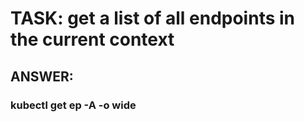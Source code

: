 
# TASK: get a list of all endpoints in the current context

##  ANSWER:


### kubectl get ep -A -o wide

